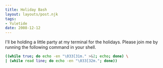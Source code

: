 ```yaml
---
title: Holiday Bash
layout: layouts/post.njk
tags:
- Yuletide
date: 2008-12-12
---
```


I'll be holding a little party at my terminal for the holidays.  Please join me by running the following command in your shell.

```sh
((while true; do echo -en "\033[31m." >&2; echo; done) \
| (while read line; do echo -en "\033[32m."; done))
```


